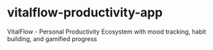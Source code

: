 # vitalflow-productivity-app
VitalFlow - Personal Productivity Ecosystem with mood tracking, habit building, and gamified progress
